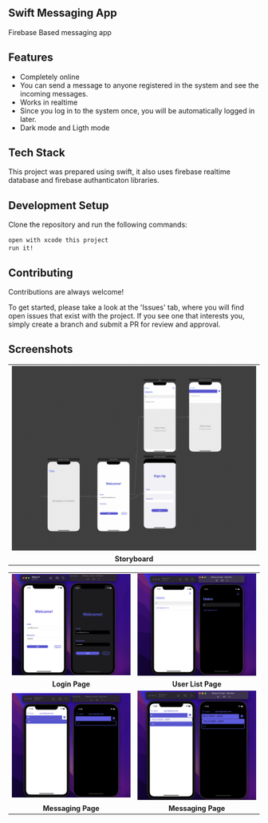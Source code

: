 
Swift Messaging App
- 
Firebase Based messaging app

## Features

-   Completely online
-	 You can send a message to anyone registered in the system and see the incoming messages.
-	 Works in realtime
-	Since you log in to the system once, you will be automatically logged in later.
-	Dark mode and Ligth mode

## Tech Stack

This project was prepared using swift, it also uses firebase realtime database and firebase authanticaton libraries.

## Development Setup

Clone the repository and run the following commands:
```
open with xcode this project
run it!
```

## Contributing

Contributions are always welcome!

To get started, please take a look at the 'Issues' tab, where you will find open issues that exist with the project. If you see one that interests you, simply create a branch and submit a PR for review and approval.



## Screenshots
	
<table>
<tr>
<td>
<img src="https://github.com/furkancosgun/IOS-Swift-Messaging-App-Firebase/blob/main/MessageApp/SS/1.png?raw=true">
</td>
</tr>
<tr><td align=center><b>Storyboard</b></td></tr>
</table>

<table>
<tr>
<td>
<img src="https://github.com/furkancosgun/IOS-Swift-Messaging-App-Firebase/blob/main/MessageApp/SS/2.png?raw=true" >
</td>
<td>
<img src="https://github.com/furkancosgun/IOS-Swift-Messaging-App-Firebase/blob/main/MessageApp/SS/3.png?raw=true" >
</td>
</tr><tr><td align=center><b>Login Page</b></td><td align=center><b>User List Page</b></td></tr>
<tr>
<td>
<img src="https://github.com/furkancosgun/IOS-Swift-Messaging-App-Firebase/blob/main/MessageApp/SS/4.png?raw=true">
</td>
<td>
<img src="https://github.com/furkancosgun/IOS-Swift-Messaging-App-Firebase/blob/main/MessageApp/SS/5.png?raw=true">
</td>
</tr>
</tr><tr><td align=center><b>Messaging Page</b></td><td align=center><b>Messaging Page</b></td></tr>
</table>
